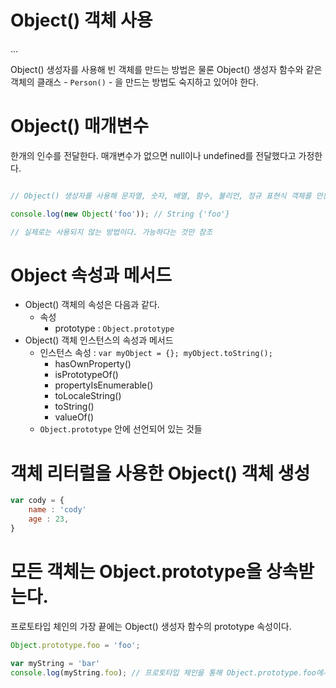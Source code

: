 # Object() 객체 사용

...
 
Object() 생성자를 사용해 빈 객체를 만드는 방법은 물론 Object() 생성자 함수와 같은 객체의 클래스 - `Person()` - 을 만드는 방법도 숙지하고 있어야 한다.

# Object() 매개변수
한개의 인수를 전달한다. 매개변수가 없으면 null이나 undefined를 전달했다고 가정한다.

```js

// Object() 생성자를 사용해 문자열, 숫자, 배열, 함수, 불리언, 정규 표현식 객체를 만든다.

console.log(new Object('foo')); // String {'foo'}

// 실제로는 사용되지 않는 방법이다. 가능하다는 것만 참조
```

# Object 속성과 메서드
* Object() 객체의 속성은 다음과 같다.
    * 속성
        * prototype : `Object.prototype`
* Object() 객체 인스턴스의 속성과 메서드
    * 인스턴스 속성 : `var myObject = {}; myObject.toString();`
        * hasOwnProperty()
        * isPrototypeOf()
        * propertyIsEnumerable()
        * toLocaleString()
        * toString()
        * valueOf()
    * `Object.prototype` 안에 선언되어 있는 것들

# 객체 리터럴을 사용한 Object() 객체 생성

```js
var cody = {
    name : 'cody'
    age : 23,
}
```

# 모든 객체는 Object.prototype을 상속받는다.

프로토타입 체인의 가장 끝에는 Object() 생성자 함수의 prototype 속성이다.

```js
Object.prototype.foo = 'foo';

var myString = 'bar'
console.log(myString.foo); // 프로토타입 체인을 통해 Object.prototype.foo에서 가져왔다.
````